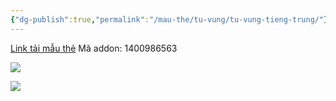 ```yaml
---
{"dg-publish":true,"permalink":"/mau-the/tu-vung/tu-vung-tieng-trung/"}
---
```


[Link tải mẫu thẻ](https://drive.google.com/file/d/1rQXuIsdWLuvfWQmeRX7rG4vwTR0NT0rR/view?usp=sharing)
Mã addon: 1400986563

![](https://i.imgur.com/mhBDUZ2.png)

![](https://i.imgur.com/DLMHwwo.png)
